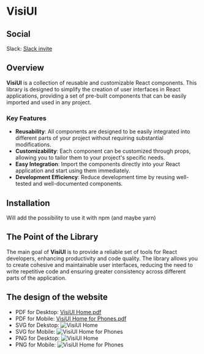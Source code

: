 # VisiUI
## Social
Slack: [Slack invite](https://join.slack.com/t/nuovaareadila-6ll7179/shared_invite/zt-2oge4h1vn-J18RupLnaPKbmgF_AnhuSw)

## Overview

**VisiUI** is a collection of reusable and customizable React components. This library is designed to simplify the creation of user interfaces in React applications, providing a set of pre-built components that can be easily imported and used in any project.

### Key Features

- **Reusability**: All components are designed to be easily integrated into different parts of your project without requiring substantial modifications.
- **Customizability**: Each component can be customized through props, allowing you to tailor them to your project's specific needs.
- **Easy Integration**: Import the components directly into your React application and start using them immediately.
- **Development Efficiency**: Reduce development time by reusing well-tested and well-documented components.

## Installation

Will add the possibility to use it with npm (and maybe yarn)

## The Point of the Library
The main goal of **VisiUI** is to provide a reliable set of tools for React developers, enhancing productivity and code quality. The library allows you to create cohesive and maintainable user interfaces, reducing the need to write repetitive code and ensuring greater consistency across different parts of the application.

## The design of the website

- PDF for Desktop: [VisiUI Home.pdf](https://github.com/user-attachments/files/16647613/VisiUI.Home.pdf)
- PDF for Mobile: [VisiUI Home for Phones.pdf](https://github.com/user-attachments/files/16647614/VisiUI.Home.for.Phones.pdf)
- SVG for Dekstop: ![VisiUI Home](https://github.com/user-attachments/assets/75f71ba8-0a46-41e9-8137-097995418e66)
- SVG for Mobile: ![VisiUI Home for Phones](https://github.com/user-attachments/assets/b7a8b8c5-7a5e-4e32-9b49-270484eba7e6)
- PNG for Desktop: ![VisiUI Home](https://github.com/user-attachments/assets/de546585-bd49-4385-a5d0-8aeeb9f5f014)
- PNG for Mobile: ![VisiUI Home for Phones](https://github.com/user-attachments/assets/e3f524b4-3a3f-45c8-acbb-16d554018f86)
